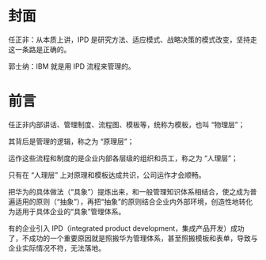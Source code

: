 # 封面

任正非：从本质上讲，IPD 是研究方法、适应模式、战略决策的模式改变，坚持走这一条路是正确的。

郭士纳：IBM 就是用 IPD 流程来管理的。

# 前言

任正非内部讲话、管理制度、流程图、模板等，统称为模板，也叫 “物理层”；

其背后是管理的逻辑，称之为 “原理层”；

运作这些流程和制度的是企业内部各层级的组织和员工，称之为 “人理层”；

只有在 “人理层” 上对原理和模板达成共识，公司运作才会顺畅。

把华为的具体做法（“具象”）提炼出来，和一般管理知识体系相结合，使之成为普遍适用的原则（“抽象”），再把“抽象”的原则结合企业内外部环境，创造性地转化为适用于具体企业的“具象”管理体系。

有的企业引入 IPD（integrated product development，集成产品开发）成功了，不成功的一个重要原因就是照搬华为管理体系，甚至照搬模板和表单，导致与企业实际情况不符，无法落地。